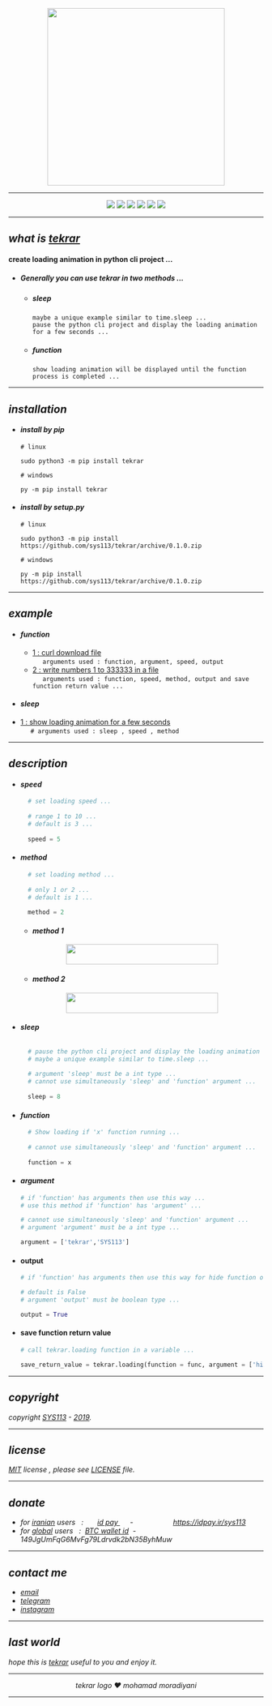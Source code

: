 <p align="center">
  <img width="350" height="350" src="https://raw.githubusercontent.com/sys113/tekrar/master/tekrar.png">
</p>

---
<div align="center">
  
![](https://img.shields.io/github/stars/SYS113/tekrar.svg)
![](https://img.shields.io/badge/language-python-orange.svg)
![](https://img.shields.io/github/forks/SYS113/tekrar.svg)
![](https://img.shields.io/github/release/SYS113/tekrar.svg)
![](https://img.shields.io/github/issues/SYS113/tekrar.svg)
![](https://img.shields.io/badge/license-MIT-informational.svg)
</div>

---
## *what is <ins>tekrar</ins>*
#### create loading animation in python cli project ...<br />
+ ##### Generally you can use tekrar in two methods ...

  + ##### sleep<br />
    ```
    maybe a unique example similar to time.sleep ...
    pause the python cli project and display the loading animation for a few seconds ...
    ```
    
  + ##### function<br />
    ```
    show loading animation will be displayed until the function process is completed ...
    ```



---
## *installation*

+ #### *install by pip*

      # linux
      
      sudo python3 -m pip install tekrar
      
      # windows
      
      py -m pip install tekrar
      
+ #### *install by setup.py*

      # linux
      
      sudo python3 -m pip install https://github.com/sys113/tekrar/archive/0.1.0.zip
      
      # windows
      
      py -m pip install https://github.com/sys113/tekrar/archive/0.1.0.zip

---
## *example*
  
  + #### *function*
  
    + [1 : curl download file](https://raw.githubusercontent.com/sys113/tekrar/master/example/function_example_one.gif)<br /> &nbsp;&nbsp;&nbsp;&nbsp;&nbsp;```arguments used : function, argument, speed, output```
    + [2 : write numbers 1 to 333333 in a file](https://raw.githubusercontent.com/sys113/tekrar/master/function_example_two.gif)<br /> &nbsp;&nbsp;&nbsp;&nbsp;&nbsp;```arguments used : function, speed, method, output and save function return value ...```
    
   + #### *sleep*
   
   + [1 : show loading animation for a few seconds](https://raw.githubusercontent.com/sys113/tekrar/master/example/sleep_example_one.gif)<br /> &nbsp;&nbsp;&nbsp;&nbsp;&nbsp;```# arguments used : sleep , speed , method```
  
---
## *description*
  + #### *speed*
    ```python
      # set loading speed ...
      
      # range 1 to 10 ...
      # default is 3 ...
      
      speed = 5
    ```
    
  + #### *method*
    ```python
      # set loading method ...
      
      # only 1 or 2 ...
      # default is 1 ...
      
      method = 2
    ```
      - #### *method 1*
      
      <div align="center">
      <img src="https://raw.githubusercontent.com/sys113/tekrar/master/example/review%20loading%20animation%20-%20method%20one.gif" width="300" height="40" />
      </div>
      
      - #### *method 2*
      
      <div align="center">
      <img src="https://raw.githubusercontent.com/sys113/tekrar/master/example/review%20loading%20animation%20-%20method%20two.gif" width="300" height="40" />
      </div>

  + #### *sleep*
    ```python
    
      # pause the python cli project and display the loading animation for 8 seconds ...
      # maybe a unique example similar to time.sleep ...
      
      # argument 'sleep' must be a int type ...
      # cannot use simultaneously 'sleep' and 'function' argument ...
      
      sleep = 8
    ```
    
  + #### *function*
    ```python
      # Show loading if 'x' function running ...
      
      # cannot use simultaneously 'sleep' and 'function' argument ...
      
      function = x
    ```
    
   + #### *argument*
     ```python
     # if 'function' has arguments then use this way ...
     # use this method if 'function' has 'argument' ...

     # cannot use simultaneously 'sleep' and 'function' argument ...
     # argument 'argument' must be a int type ...

     argument = ['tekrar','SYS113']
     ```
   
   + #### output
     ```python
     # if 'function' has arguments then use this way for hide function output ...

     # default is False
     # argument 'output' must be boolean type ...

     output = True
     ```
     
   + #### save function return value
      ```python
      # call tekrar.loading function in a variable ...

      save_return_value = tekrar.loading(function = func, argument = ['hi'], output = True, speed = 5, method = 2)
      ```
   
---
## *copyright*
*copyright <ins>SYS113</ins> - <ins>2019</ins>.*

---
## *license* 
*<ins>MIT</ins> license , please see <ins>LICENSE</ins> file.*

---
## *donate* 
+ *for <ins>iranian</ins> users &nbsp; :  &nbsp;&nbsp;&nbsp;&nbsp;&nbsp; <ins>  id pay </ins> &nbsp;&nbsp;&nbsp;&nbsp; - &nbsp;&nbsp;&nbsp;&nbsp;&nbsp;&nbsp;&nbsp;&nbsp;&nbsp;&nbsp;&nbsp;&nbsp;&nbsp;&nbsp;&nbsp;&nbsp;&nbsp;&nbsp; https://idpay.ir/sys113*
+ *for <ins>global</ins> users &nbsp; : &nbsp;<ins>BTC wallet id</ins>&nbsp; - &nbsp; 149JgUmFqG6MvFg79Ldrvdk2bN35ByhMuw*
---
## *contact me* 
* *[email](mailto:051.SYS113@gmail.com)*
* *[telegram](https://t.me/SYS113/)*
* *[instagram](https://instagram.com/sys113/)*
---
## *last world*
*hope this is <ins>tekrar</ins> useful to you and enjoy it.*

---
<div align="center">

*tekrar logo ❤️ mohamad moradiyani*
</div>

---

